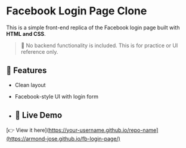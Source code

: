 # Facebook Login Page Clone

This is a simple front-end replica of the Facebook login page built with **HTML and CSS**.

> 🚫 No backend functionality is included. This is for practice or UI reference only.

## 🔧 Features

- Clean layout
- Facebook-style UI with login form

- ## 🔗 Live Demo

[👉 View it here](https://your-username.github.io/repo-name](https://armond-jose.github.io/fb-login-page/)




